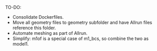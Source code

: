 TO-DO: 
* Consolidate Dockerfiles.
* Move all geometry files to geometry subfolder and have Allrun files reference this folder.
* Automate meshing as part of Allrun.
* Simplify: m1of is a special case of m1_bcs, so combine the two as model1.
